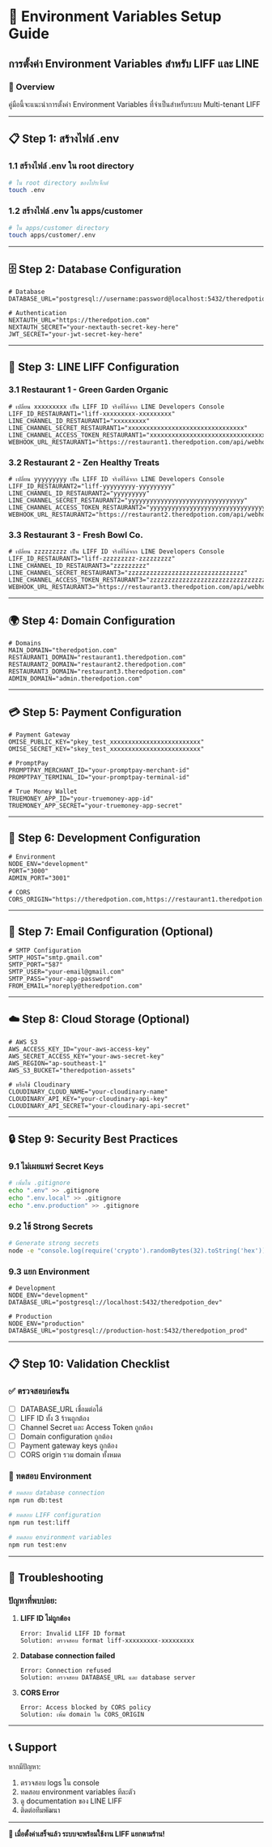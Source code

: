 # 🔧 Environment Variables Setup Guide
## การตั้งค่า Environment Variables สำหรับ LIFF และ LINE

### 🎯 Overview
คู่มือนี้จะแนะนำการตั้งค่า Environment Variables ที่จำเป็นสำหรับระบบ Multi-tenant LIFF

---

## 📋 **Step 1: สร้างไฟล์ .env**

### **1.1 สร้างไฟล์ .env ใน root directory**
```bash
# ใน root directory ของโปรเจ็กต์
touch .env
```

### **1.2 สร้างไฟล์ .env ใน apps/customer**
```bash
# ใน apps/customer directory
touch apps/customer/.env
```

---

## 🗄️ **Step 2: Database Configuration**

```env
# Database
DATABASE_URL="postgresql://username:password@localhost:5432/theredpotion"

# Authentication
NEXTAUTH_URL="https://theredpotion.com"
NEXTAUTH_SECRET="your-nextauth-secret-key-here"
JWT_SECRET="your-jwt-secret-key-here"
```

---

## 📱 **Step 3: LINE LIFF Configuration**

### **3.1 Restaurant 1 - Green Garden Organic**
```env
# เปลี่ยน xxxxxxxxx เป็น LIFF ID จริงที่ได้จาก LINE Developers Console
LIFF_ID_RESTAURANT1="liff-xxxxxxxxx-xxxxxxxxx"
LINE_CHANNEL_ID_RESTAURANT1="xxxxxxxxx"
LINE_CHANNEL_SECRET_RESTAURANT1="xxxxxxxxxxxxxxxxxxxxxxxxxxxxxxxx"
LINE_CHANNEL_ACCESS_TOKEN_RESTAURANT1="xxxxxxxxxxxxxxxxxxxxxxxxxxxxxxxx"
WEBHOOK_URL_RESTAURANT1="https://restaurant1.theredpotion.com/api/webhook/line"
```

### **3.2 Restaurant 2 - Zen Healthy Treats**
```env
# เปลี่ยน yyyyyyyyy เป็น LIFF ID จริงที่ได้จาก LINE Developers Console
LIFF_ID_RESTAURANT2="liff-yyyyyyyyy-yyyyyyyyy"
LINE_CHANNEL_ID_RESTAURANT2="yyyyyyyyy"
LINE_CHANNEL_SECRET_RESTAURANT2="yyyyyyyyyyyyyyyyyyyyyyyyyyyyyyyy"
LINE_CHANNEL_ACCESS_TOKEN_RESTAURANT2="yyyyyyyyyyyyyyyyyyyyyyyyyyyyyyyy"
WEBHOOK_URL_RESTAURANT2="https://restaurant2.theredpotion.com/api/webhook/line"
```

### **3.3 Restaurant 3 - Fresh Bowl Co.**
```env
# เปลี่ยน zzzzzzzzz เป็น LIFF ID จริงที่ได้จาก LINE Developers Console
LIFF_ID_RESTAURANT3="liff-zzzzzzzzz-zzzzzzzzz"
LINE_CHANNEL_ID_RESTAURANT3="zzzzzzzzz"
LINE_CHANNEL_SECRET_RESTAURANT3="zzzzzzzzzzzzzzzzzzzzzzzzzzzzzzzz"
LINE_CHANNEL_ACCESS_TOKEN_RESTAURANT3="zzzzzzzzzzzzzzzzzzzzzzzzzzzzzzzz"
WEBHOOK_URL_RESTAURANT3="https://restaurant3.theredpotion.com/api/webhook/line"
```

---

## 🌍 **Step 4: Domain Configuration**

```env
# Domains
MAIN_DOMAIN="theredpotion.com"
RESTAURANT1_DOMAIN="restaurant1.theredpotion.com"
RESTAURANT2_DOMAIN="restaurant2.theredpotion.com"
RESTAURANT3_DOMAIN="restaurant3.theredpotion.com"
ADMIN_DOMAIN="admin.theredpotion.com"
```

---

## 💳 **Step 5: Payment Configuration**

```env
# Payment Gateway
OMISE_PUBLIC_KEY="pkey_test_xxxxxxxxxxxxxxxxxxxxxxxxx"
OMISE_SECRET_KEY="skey_test_xxxxxxxxxxxxxxxxxxxxxxxxx"

# PromptPay
PROMPTPAY_MERCHANT_ID="your-promptpay-merchant-id"
PROMPTPAY_TERMINAL_ID="your-promptpay-terminal-id"

# True Money Wallet
TRUEMONEY_APP_ID="your-truemoney-app-id"
TRUEMONEY_APP_SECRET="your-truemoney-app-secret"
```

---

## 🚀 **Step 6: Development Configuration**

```env
# Environment
NODE_ENV="development"
PORT="3000"
ADMIN_PORT="3001"

# CORS
CORS_ORIGIN="https://theredpotion.com,https://restaurant1.theredpotion.com,https://restaurant2.theredpotion.com,https://restaurant3.theredpotion.com,https://admin.theredpotion.com"
```

---

## 📧 **Step 7: Email Configuration (Optional)**

```env
# SMTP Configuration
SMTP_HOST="smtp.gmail.com"
SMTP_PORT="587"
SMTP_USER="your-email@gmail.com"
SMTP_PASS="your-app-password"
FROM_EMAIL="noreply@theredpotion.com"
```

---

## ☁️ **Step 8: Cloud Storage (Optional)**

```env
# AWS S3
AWS_ACCESS_KEY_ID="your-aws-access-key"
AWS_SECRET_ACCESS_KEY="your-aws-secret-key"
AWS_REGION="ap-southeast-1"
AWS_S3_BUCKET="theredpotion-assets"

# หรือใช้ Cloudinary
CLOUDINARY_CLOUD_NAME="your-cloudinary-name"
CLOUDINARY_API_KEY="your-cloudinary-api-key"
CLOUDINARY_API_SECRET="your-cloudinary-api-secret"
```

---

## 🔒 **Step 9: Security Best Practices**

### **9.1 ไม่เผยแพร่ Secret Keys**
```bash
# เพิ่มใน .gitignore
echo ".env" >> .gitignore
echo ".env.local" >> .gitignore
echo ".env.production" >> .gitignore
```

### **9.2 ใช้ Strong Secrets**
```bash
# Generate strong secrets
node -e "console.log(require('crypto').randomBytes(32).toString('hex'))"
```

### **9.3 แยก Environment**
```env
# Development
NODE_ENV="development"
DATABASE_URL="postgresql://localhost:5432/theredpotion_dev"

# Production
NODE_ENV="production"
DATABASE_URL="postgresql://production-host:5432/theredpotion_prod"
```

---

## 📋 **Step 10: Validation Checklist**

### **✅ ตรวจสอบก่อนรัน**
- [ ] DATABASE_URL เชื่อมต่อได้
- [ ] LIFF ID ทั้ง 3 ร้านถูกต้อง
- [ ] Channel Secret และ Access Token ถูกต้อง
- [ ] Domain configuration ถูกต้อง
- [ ] Payment gateway keys ถูกต้อง
- [ ] CORS origin รวม domain ทั้งหมด

### **🧪 ทดสอบ Environment**
```bash
# ทดสอบ database connection
npm run db:test

# ทดสอบ LIFF configuration
npm run test:liff

# ทดสอบ environment variables
npm run test:env
```

---

## 🚨 **Troubleshooting**

### **ปัญหาที่พบบ่อย:**

1. **LIFF ID ไม่ถูกต้อง**
   ```
   Error: Invalid LIFF ID format
   Solution: ตรวจสอบ format liff-xxxxxxxxx-xxxxxxxxx
   ```

2. **Database connection failed**
   ```
   Error: Connection refused
   Solution: ตรวจสอบ DATABASE_URL และ database server
   ```

3. **CORS Error**
   ```
   Error: Access blocked by CORS policy
   Solution: เพิ่ม domain ใน CORS_ORIGIN
   ```

---

## 📞 **Support**

หากมีปัญหา:
1. ตรวจสอบ logs ใน console
2. ทดสอบ environment variables ทีละตัว
3. ดู documentation ของ LINE LIFF
4. ติดต่อทีมพัฒนา

---

**🎉 เมื่อตั้งค่าเสร็จแล้ว ระบบจะพร้อมใช้งาน LIFF แยกตามร้าน!** 